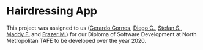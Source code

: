 # Hairdressing App
This project was assigned to us ([Gerardo Gornes](https://github.com/ggornes "ggornes"), [Diego C.](https://github.com/diego-cc "diego-cc"), [Stefan S.](https://github.com/stefan-solmundson "stefan-solmundson"), [Maddy F.](https://github.com/maddyferraloro "maddyferraloro") and [Frazer M.](https://github.com/Frazer-McLennan "Frazer-McLennan")) for our Diploma of Software Development at North Metropolitan TAFE to be developed over the year 2020.

